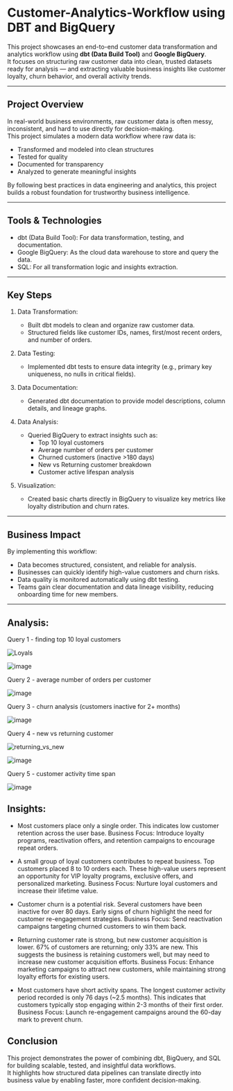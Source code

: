 # Customer-Analytics-Workflow using DBT and BigQuery

This project showcases an end-to-end customer data transformation and analytics workflow using **dbt (Data Build Tool)** and **Google BigQuery**.  
It focuses on structuring raw customer data into clean, trusted datasets ready for analysis — and extracting valuable business insights like customer loyalty, churn behavior, and overall activity trends.

---

## Project Overview

In real-world business environments, raw customer data is often messy, inconsistent, and hard to use directly for decision-making.  
This project simulates a modern data workflow where raw data is:

- Transformed and modeled into clean structures
- Tested for quality
- Documented for transparency
- Analyzed to generate meaningful insights

By following best practices in data engineering and analytics, this project builds a robust foundation for trustworthy business intelligence.

---

## Tools & Technologies

- dbt (Data Build Tool): For data transformation, testing, and documentation.
- Google BigQuery: As the cloud data warehouse to store and query the data.
- SQL: For all transformation logic and insights extraction.

---

## Key Steps

1. Data Transformation:
   - Built dbt models to clean and organize raw customer data.
   - Structured fields like customer IDs, names, first/most recent orders, and number of orders.

2. Data Testing:
   - Implemented dbt tests to ensure data integrity (e.g., primary key uniqueness, no nulls in critical fields).

3. Data Documentation:
   - Generated dbt documentation to provide model descriptions, column details, and lineage graphs.

4. Data Analysis:
   - Queried BigQuery to extract insights such as:
     - Top 10 loyal customers
     - Average number of orders per customer
     - Churned customers (inactive >180 days)
     - New vs Returning customer breakdown
     - Customer active lifespan analysis

5. Visualization:
   - Created basic charts directly in BigQuery to visualize key metrics like loyalty distribution and churn rates.

---

## Business Impact

By implementing this workflow:
- Data becomes structured, consistent, and reliable for analysis.
- Businesses can quickly identify high-value customers and churn risks.
- Data quality is monitored automatically using dbt testing.
- Teams gain clear documentation and data lineage visibility, reducing onboarding time for new members.

---

## Analysis:

Query 1 - finding top 10 loyal customers

![Loyals](https://github.com/user-attachments/assets/886921ba-a05b-4c73-84f3-8c8129196cc7)

![image](https://github.com/user-attachments/assets/33af9051-c046-4743-8bff-7b0f719228aa)

Query 2 - average number of orders per customer

![image](https://github.com/user-attachments/assets/5cdc46ba-5062-44b4-8dd3-90efa5b59a86)

Query 3 - churn analysis (customers inactive for 2+ months)

![image](https://github.com/user-attachments/assets/3367a903-945b-467a-811b-29fbebe44e06)

Query 4 - new vs returning customer

![returning_vs_new](https://github.com/user-attachments/assets/0a05c619-7832-4248-8139-8057861da0f9)

![image](https://github.com/user-attachments/assets/7d756504-3b1c-46a8-ae0b-1870dfb4aeda)

Query 5 - customer activity time span

![image](https://github.com/user-attachments/assets/8ea09d70-bfd8-4da4-a267-7770b21c5a79)

## Insights:

- Most customers place only a single order.
This indicates low customer retention across the user base.
Business Focus: Introduce loyalty programs, reactivation offers, and retention campaigns to encourage repeat orders.

- A small group of loyal customers contributes to repeat business.
Top customers placed 8 to 10 orders each. These high-value users represent an opportunity for VIP loyalty programs, exclusive offers, and personalized marketing.
Business Focus: Nurture loyal customers and increase their lifetime value.

- Customer churn is a potential risk.
Several customers have been inactive for over 80 days.
Early signs of churn highlight the need for customer re-engagement strategies.
Business Focus: Send reactivation campaigns targeting churned customers to win them back.

- Returning customer rate is strong, but new customer acquisition is lower.
67% of customers are returning; only 33% are new. This suggests the business is retaining customers well, but may need to increase new customer acquisition efforts.
Business Focus: Enhance marketing campaigns to attract new customers, while maintaining strong loyalty efforts for existing users.

- Most customers have short activity spans.
The longest customer activity period recorded is only 76 days (~2.5 months).
This indicates that customers typically stop engaging within 2-3 months of their first order.
Business Focus: Launch re-engagement campaigns around the 60-day mark to prevent churn.

## Conclusion

This project demonstrates the power of combining dbt, BigQuery, and SQL for building scalable, tested, and insightful data workflows.  
It highlights how structured data pipelines can translate directly into business value by enabling faster, more confident decision-making.





